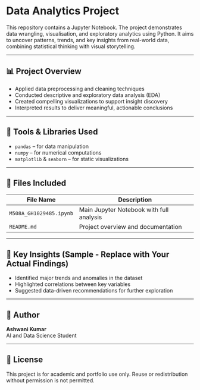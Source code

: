 # Data Analytics Project

This repository contains a Jupyter Notebook. The project demonstrates data wrangling, visualisation, and exploratory analytics using Python. It aims to uncover patterns, trends, and key insights from real-world data, combining statistical thinking with visual storytelling.

---

## 📊 Project Overview

- Applied data preprocessing and cleaning techniques
- Conducted descriptive and exploratory data analysis (EDA)
- Created compelling visualizations to support insight discovery
- Interpreted results to deliver meaningful, actionable conclusions

---

## 🧠 Tools & Libraries Used

- `pandas` – for data manipulation
- `numpy` – for numerical computations
- `matplotlib` & `seaborn` – for static visualizations

---

## 📁 Files Included

| File Name                | Description                                  |
|--------------------------|----------------------------------------------|
| `M508A_GH1029485.ipynb`  | Main Jupyter Notebook with full analysis     |
| `README.md`              | Project overview and documentation           |

---

## 📌 Key Insights (Sample - Replace with Your Actual Findings)

- Identified major trends and anomalies in the dataset
- Highlighted correlations between key variables
- Suggested data-driven recommendations for further exploration

---

## 👤 Author

**Ashwani Kumar**  
AI and Data Science Student 

---

## 📜 License

This project is for academic and portfolio use only. Reuse or redistribution without permission is not permitted.

